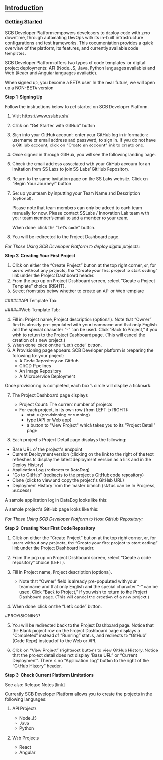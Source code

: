 ## <ins> Introduction </ins>

### [Getting Started](https://docs.google.com/document/d/1n83tS8ad29g8uCh9LJyMaMIe05R-ma3St9O_4s-el34/edit)

SCB Developer Platform empowers developers to deploy code with zero downtime, through automating DevOps with its in-built infrastructure configurations and test frameworks. This documentation provides a quick overview of the platform, its features, and currently available code templates.

SCB Developer Platform offers two types of code templates for digital project deployments: API (Node.JS, Java, Python languages available) and Web (React and Angular languages available). 

When signed up, you become a BETA user. In the near future, we will open up a NON-BETA version.

**Step 1: Signing Up**

Follow the instructions below to get started on SCB Developer Platform.

1. Visit https://www.sslabs.sh/
2. Click on “Get Started with GitHub” button
3. Sign into your GitHub account: enter your GitHub log in information: username or email address and password, to sign in. If you do not have a GitHub account, click on “Create an account” link to create one.
4. Once signed in through GitHub, you will see the following landing page.
5. Check the email address associated with your GitHub account for an invitation from SS Labs to join SS Labs’ GitHub Repository.
6. Return to the same invitation page on the SS Labs website. Click on “Begin Your Journey!” button
7. Set up your team by inputting your Team Name and Description (optional). 

	Please note that team members can only be added to each team manually for now. Please contact SSLabs / Innovation Lab team with your team member’s email to add a member to your team. 

	When done, click the “Let’s code” button.
	
8. You will be redirected to the Project Dashboard page.

_For Those Using SCB Developer Platform to deploy digital projects:_

**Step 2: Creating Your First Project**

1. Click on either the “Create Project” button at the top right corner, or, for users without any projects, the “Create your first project to start coding” link under the Project Dashboard header.
2. From the pop up on Project Dashboard screen, select “Create a Project Template” choice (RIGHT).
3. Select from tabs below whether to create an API or Web template

######API Template Tab:

######Web Template Tab:

4. Fill in: Project name, Project description (optional). Note that “Owner” field is already pre-populated with your teamname and that only English and the special character “-” can be used. Click “Back to Project,” if you wish to return to the Project Dashboard page. (This will cancel the creation of a new project.)
5. When done, click on the “Let’s code” button.
6. A Provisioning page appears. SCB Developer platform is preparing the following for your project:
	* 	A Code Repository on GitHub
	*  CI/CD Pipelines
	*  An Image Repository
	*  A Microservice Deployment

Once provisioning is completed, each box's circle will display a tickmark.

7. The Project Dashboard page displays

	* Project Count: The current number of projects
	* For each project, in its own row (from LEFT to RIGHT): 
		* 	status (provisioning or running)
		*  type (API or Web app)
		*  a button to "View Project" which takes you to its "Project Detail" page

8. Each project's Project Detail page displays the following:

* Base URL of the project's endpoint 
* Current Deployment version (clicking on the link to the right of the text refreshes to display the latest deployment version as a link and in the Deploy History)
* Application Log (redirects to DataDog)
* "Go to GitHub" (redirects to the project's GitHub code repository)
* Clone (click to view and copy the project's GitHub URL)
* Deployment History from the master branch (status can be In Progress, Success)

A sample application log in DataDog looks like this:


A sample project's GitHub page looks like this:



_For Those Using SCB Developer Platform to Host GitHub Repository:_

**Step 2: Creating Your First Code Repository**

1. Click on either the “Create Project” button at the top right corner, or, for users without any projects, the “Create your first project to start coding” link under the Project Dashboard header.

2. From the pop up on Project Dashboard screen, select “Create a code repository” choice (LEFT).

3. Fill in Project name, Project description (optional). 

	* Note that “Owner” field is already pre-populated with your teamname and that only English and the special character “-” can be used. Click “Back to Project,” if you wish to return to the Project Dashboard page. (This will cancel the creation of a new project.)

4. When done, click on the “Let’s code” button. 

#PROVISIONING? 


5. You will be redirected back to the Project Dashboard page. Notice that the Blank project row on the Project Dashboard page displays a “Completed” instead of “Running” status, and redirects to “GitHub” (Code Repo) instead of to the Web or API.

6. Click on “View Project” (rightmost button) to view GitHub History. Notice that the project detail does not display “Base URL” or “Current Deployment”. There is no “Application Log” button to the right of the “GitHub History” header.

**Step 3: Check Current Platform Limitations**

See also: Release Notes [link]

Currently SCB Developer Platform allows you to create the projects in the following languages:

1. API Projects
	* Node.JS
	* Java
	* Python

2. Web Projects
	* React
	* Angular








